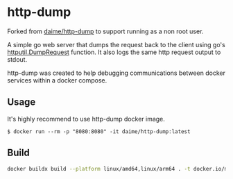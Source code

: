 # http-dump

Forked from [daime/http-dump](https://github.com/daime/http-dump) to support running as a non root user.

A simple go web server that dumps the request back to the client using
go's [httputil.DumpRequest](https://golang.org/pkg/net/http/httputil/#DumpRequest)
function. It also logs the same http request output to stdout.

http-dump was created to help debugging communications between docker services
within a docker compose.

## Usage

It's highly recommend to use http-dump docker image.

```console
$ docker run --rm -p "8080:8080" -it daime/http-dump:latest 
```

## Build

```bash
docker buildx build --platform linux/amd64,linux/arm64 . -t docker.io/matthewvbehnke/http-dump:latest
```
